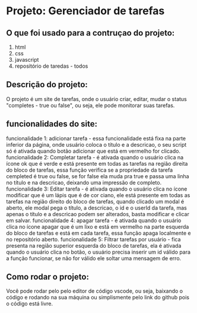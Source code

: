 # Projeto: Gerenciador de tarefas

## O que foi usado para a contruçao do projeto:

1. html
2. css
3. javascript
4. repositório de taredas - todos

## Descrição do projeto: 

O projeto é um site de tarefas, onde o usuário criar, editar, mudar o status "completes - true ou false", 
ou seja, ele pode monitorar suas tarefas.

## funcionalidades do site:

funcionalidade 1: adicionar tarefa - essa funcionalidade está fixa na parte inferior da página, 
onde usuário coloca o título e a descricao, o seu script só é ativada quando botão adicionar que está 
em vermelho for clicado.
funcionalidade 2: Completar tarefa - é ativada quando o usuário clica na ícone ok que é verde e está
presente em todas as tarefas na região direita do bloco de tarefas, essa função verifica se a propriedade da tarefa
cempleted é true ou false, se for false ela muda pra true e passa uma linha no título e na descricao, 
deixando uma impressão de completo.
funcionalidade 3: Editar tarefa - é ativada quando o usuário clica no ícone modificar que é um lápis
que é de cor ciano, ele está presente em todas as tarefas na região direito do bloco de tarefas, quando clicado 
um modal é aberto, ele modal pega o título, a descricao, o id e o userId da tarefa, mas apenas o título e a descricao 
podem ser alterados, basta modificar e clicar em salvar.
funcionalidade 4: apagar tarefa - é ativada quando o usuário clica no ícone apagar que é um lixo e está em vermelho 
na parte esquerda do bloco de tarefas e está em cada tarefa, essa função apaga localmente e no repositório aberto.
funcionalidade 5: Filtrar tarefas por usuário - fica presenta na região superior esquerda do bloco de tarefas,
ela é ativada quando o usuário clica no botão, o usuário precisa inserir um id válido para a função  funcionar, 
se não for válido ele soltar uma mensagem de erro.

## Como rodar o projeto:

Você pode rodar pelo pelo editor de código vscode, ou seja, baixando o código e rodando na sua máquina ou simplismente
pelo link do github pois o código está livre.
